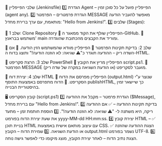 🔹 שלבי הפייפליין (Jenkinsfile)
1️⃣ הגדרת Agent – הפייפליין פועל על כל סוכן זמין (agent any).
2️⃣ הגדרת פרמטרים – הפרמטר MESSAGE מאפשר להעביר הודעה מותאמת, עם ערך ברירת מחדל: "Hello from Jenkins!".
3️⃣ שלבים (Stages):

🔹 שלב 1: Clone Repository
🔹 הפייפליין שולף את הקוד ממאגר ה-GitHub.
🔹 משתמש בבראנץ' main ומוריד את הקבצים מהכתובת שהוגדרה.

🔹 שלב 2: בדיקת תקינות הפרמטר
🔹 הפייפליין מוודא שהמשתמש הזין הודעה.
🔹 אם השדה ריק – ההודעה תוגדר כ"⚠️ שגיאה: לא הוזנה הודעה!" ותוצג בדוח ה-HTML.

🔹 שלב 3: הרצת סקריפט PowerShell
🔹 הפייפליין מריץ את הקובץ script.ps1.
🔹 הפרמטר MESSAGE (או הודעת השגיאה במקרה של שדה ריק) מועבר לסקריפט.

🔹 שלב 4: יצירת דוח HTML
🔹 הפייפליין מפרסם את הדוח (output.html) שנוצר ע"י הסקריפט.
🔹 הדוח מתפרסם באמצעות התוסף publishHTML, כך שיישאר זמין בהיסטוריית הבנייה.

🖥️ קובץ הסקריפט (script.ps1)
1️⃣ הגדרת פרמטר – מקבל את ההודעה ($Message), עם ברירת מחדל "Hello from Jenkins!".
2️⃣ בדיקת תקינות ההודעה –
✅ אם ההודעה ריקה, היא משתנה ל- "⚠️ שגיאה: לא הוזנה הודעה!".
3️⃣ הוספת חותמת זמן – מתעד את שעת יצירת הדוח בפורמט yyyy-MM-dd HH:mm:ss.
4️⃣ יצירת קובץ HTML –
✅ בניית תוכן HTML עם עיצוב מותאם אישית באמצעות CSS.
✅ הצגת ההודעה שהוזנה או הודעת השגיאה.
5️⃣ שמירת הדוח – הקובץ output.html נשמר בפורמט UTF-8.
6️⃣ הצגת נתיב הדוח – לאחר יצירת הקובץ, מוצג מיקומו כדי לאפשר גישה נוחה.